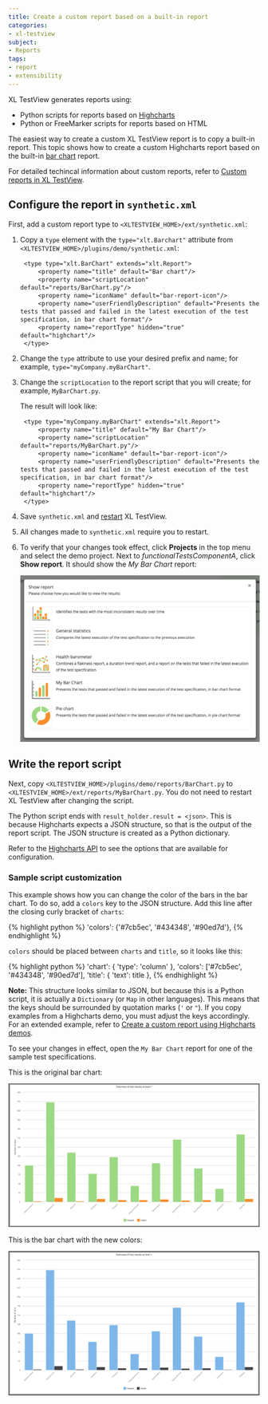 ```yaml
---
title: Create a custom report based on a built-in report
categories:
- xl-testview
subject:
- Reports
tags:
- report
- extensibility
---
```


XL TestView generates reports using:

* Python scripts for reports based on [Highcharts](http://www.highcharts.com/)
* Python or FreeMarker scripts for reports based on HTML 

The easiest way to create a custom XL TestView report is to copy a built-in report. This topic shows how to create a custom Highcharts report based on the built-in [bar chart](/xl-testview/concept/reports.html#bar-chart) report.

For detailed techincal information about custom reports, refer to [Custom reports in XL TestView](/xl-testview/concept/custom-reports.html).

## Configure the report in `synthetic.xml`

First, add a custom report type to `<XLTESTVIEW_HOME>/ext/synthetic.xml`:

1. Copy a `type` element with the `type="xlt.Barchart"` attribute from `<XLTESTVIEW_HOME>/plugins/demo/synthetic.xml`:

        <type type="xlt.BarChart" extends="xlt.Report">
            <property name="title" default="Bar chart"/>
            <property name="scriptLocation" default="reports/BarChart.py"/>
            <property name="iconName" default="bar-report-icon"/>
            <property name="userFriendlyDescription" default="Presents the tests that passed and failed in the latest execution of the test specification, in bar chart format"/>
            <property name="reportType" hidden="true" default="highchart"/>
        </type>

1. Change the `type` attribute to use your desired prefix and name; for example, `type="myCompany.myBarChart"`.
1. Change the `scriptLocation` to the report script that you will create; for example, `MyBarChart.py`.

    The result will look like:
    
        <type type="myCompany.myBarChart" extends="xlt.Report">
            <property name="title" default="My Bar Chart"/>
            <property name="scriptLocation" default="reports/MyBarChart.py"/>
            <property name="iconName" default="bar-report-icon"/>
            <property name="userFriendlyDescription" default="Presents the tests that passed and failed in the latest execution of the test specification, in bar chart format"/>
            <property name="reportType" hidden="true" default="highchart"/>
        </type>

1. Save `synthetic.xml` and [restart](/xl-testview/how-to/start.html) XL TestView.
1. All changes made to `synthetic.xml` require you to restart.
1. To verify that your changes took effect, click **Projects** in the top menu and select the demo project. Next to *functionalTestsComponentA*, click **Show report**. It should show the *My Bar Chart* report:

    ![Report list with new custom report](images/report-list-with-custom-report.png)

## Write the report script

Next, copy `<XLTESTVIEW_HOME>/plugins/demo/reports/BarChart.py` to `<XLTESTVIEW_HOME>/ext/reports/MyBarChart.py`. You do not need to restart XL TestView after changing the script.

The Python script ends with `result_holder.result = <json>`. This is because Highcharts expects a JSON structure, so that is the output of the report script. The JSON structure is created as a Python dictionary.

Refer to the [Highcharts API](http://api.highcharts.com/highcharts) to see the options that are available for configuration.

### Sample script customization

This example shows how you can change the color of the bars in the bar chart. To do so, add a `colors` key to the JSON structure. Add this line after the closing curly bracket of `charts`:

{% highlight python %}
    'colors': {'#7cb5ec', '#434348', '#90ed7d'},
{% endhighlight %}

`colors` should be placed between `charts` and `title`, so it looks like this:

{% highlight python %}
    'chart': {
       'type': 'column'
    },
    'colors': ['#7cb5ec', '#434348', '#90ed7d'],
    'title': {
        'text': title
    },
{% endhighlight %}

**Note:** This structure looks similar to JSON, but because this is a Python script, it is actually a `Dictionary` (or `Map` in other languages). This means that the keys should be surrounded by quotation marks (`'` or `"`). If you copy examples from a Highcharts demo, you must adjust the keys accordingly. For an extended example, refer to [Create a custom report using Highcharts demos](/xl-testview/how-to/create-a-custom-report-using-highcharts-demos.html).

To see your changes in effect, open the `My Bar Chart` report for one of the sample test specifications.

This is the original bar chart:

![image](images/bar-chart-original.png)

This is the bar chart with the new colors:

![image](images/bar-chart-modified-color.png)
